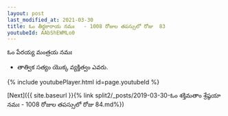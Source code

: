 ```yaml
---
layout: post
last_modified_at: 2021-03-30
title: ఓం తీర్థకారాయ నమః   - 1008 రోజుల తపస్సులో రోజు  83
youtubeId: AAbShEWMLo0
---
```

 
 
 ఓం పేరయ్య మంత్రయ నమః  
 
 -  తాత్విక సత్యం యొక్క వ్యక్తిత్వం ఎవరు. 
 
  
 
  
 
 
 
 
 
 


{% include youtubePlayer.html id=page.youtubeId %}
 
[Next]({{ site.baseurl }}{% link  split2/_posts/2019-03-30-ఓం శక్తిమతాం శ్రేష్ఠయా నమః   - 1008 రోజుల తపస్సులో రోజు  84.md%})
 
